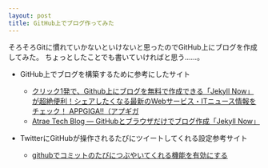 ```yaml
---
layout: post
title: GitHub上でブログ作ってみた
---
```


そろそろGitに慣れていかないといけないと思ったのでGitHub上にブログを作成してみた。
ちょっとしたことでも書いていければと思う……。

- GitHub上でブログを構築するために参考にしたサイト
    - [クリック1発で、Github上にブログを無料で作成できる「Jekyll Now」が超絶便利！シェアしたくなる最新のWebサービス・ITニュース情報をチェック！ APPGIGA!!（アプギガ](http://plus.appgiga.jp/masatolan/2015/01/13/55047/)
    - [Atrae Tech Blog — GitHubとブラウザだけでブログ作成「Jekyll Now」](http://atraetech.tumblr.com/post/108906329603/github%E3%81%A8%E3%83%96%E3%83%A9%E3%82%A6%E3%82%B6%E3%81%A0%E3%81%91%E3%81%A7%E3%83%96%E3%83%AD%E3%82%B0%E4%BD%9C%E6%88%90jekyll-now)

- TwitterにGitHubが操作されるたびにツイートしてくれる設定参考サイト
    - [githubでコミットのたびにつぶやいてくれる機能を有効にする](http://pogin.hatenablog.com/entry/20110621/1308687038)
